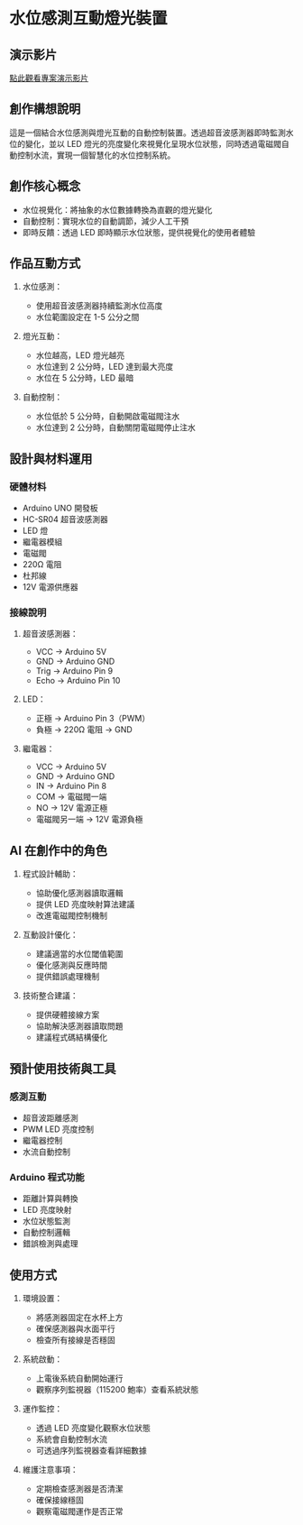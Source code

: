 # 水位感測互動燈光裝置

## 演示影片
[點此觀看專案演示影片](https://drive.google.com/file/d/1IBpNDDEcgsneKjXvVRidXe7uoDl0eJBa/view?usp=sharing)

## 創作構想說明
這是一個結合水位感測與燈光互動的自動控制裝置。透過超音波感測器即時監測水位的變化，並以 LED 燈光的亮度變化來視覺化呈現水位狀態，同時透過電磁閥自動控制水流，實現一個智慧化的水位控制系統。

## 創作核心概念
- 水位視覺化：將抽象的水位數據轉換為直觀的燈光變化
- 自動控制：實現水位的自動調節，減少人工干預
- 即時反饋：透過 LED 即時顯示水位狀態，提供視覺化的使用者體驗

## 作品互動方式
1. 水位感測：
   - 使用超音波感測器持續監測水位高度
   - 水位範圍設定在 1-5 公分之間
   
2. 燈光互動：
   - 水位越高，LED 燈光越亮
   - 水位達到 2 公分時，LED 達到最大亮度
   - 水位在 5 公分時，LED 最暗

3. 自動控制：
   - 水位低於 5 公分時，自動開啟電磁閥注水
   - 水位達到 2 公分時，自動關閉電磁閥停止注水

## 設計與材料運用
### 硬體材料
- Arduino UNO 開發板
- HC-SR04 超音波感測器
- LED 燈
- 繼電器模組
- 電磁閥
- 220Ω 電阻
- 杜邦線
- 12V 電源供應器

### 接線說明
1. 超音波感測器：
   - VCC → Arduino 5V
   - GND → Arduino GND
   - Trig → Arduino Pin 9
   - Echo → Arduino Pin 10

2. LED：
   - 正極 → Arduino Pin 3（PWM）
   - 負極 → 220Ω 電阻 → GND

3. 繼電器：
   - VCC → Arduino 5V
   - GND → Arduino GND
   - IN → Arduino Pin 8
   - COM → 電磁閥一端
   - NO → 12V 電源正極
   - 電磁閥另一端 → 12V 電源負極

## AI 在創作中的角色
1. 程式設計輔助：
   - 協助優化感測器讀取邏輯
   - 提供 LED 亮度映射算法建議
   - 改進電磁閥控制機制

2. 互動設計優化：
   - 建議適當的水位閾值範圍
   - 優化感測與反應時間
   - 提供錯誤處理機制

3. 技術整合建議：
   - 提供硬體接線方案
   - 協助解決感測器讀取問題
   - 建議程式碼結構優化

## 預計使用技術與工具
### 感測互動
- 超音波距離感測
- PWM LED 亮度控制
- 繼電器控制
- 水流自動控制

### Arduino 程式功能
- 距離計算與轉換
- LED 亮度映射
- 水位狀態監測
- 自動控制邏輯
- 錯誤檢測與處理

## 使用方式
1. 環境設置：
   - 將感測器固定在水杯上方
   - 確保感測器與水面平行
   - 檢查所有接線是否穩固

2. 系統啟動：
   - 上電後系統自動開始運行
   - 觀察序列監視器（115200 鮑率）查看系統狀態

3. 運作監控：
   - 透過 LED 亮度變化觀察水位狀態
   - 系統會自動控制水流
   - 可透過序列監視器查看詳細數據

4. 維護注意事項：
   - 定期檢查感測器是否清潔
   - 確保接線穩固
   - 觀察電磁閥運作是否正常